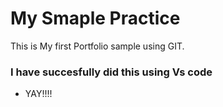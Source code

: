 # My Smaple Practice
This is My first  Portfolio sample using GIT.
### I have succesfully did this using Vs code 
- YAY!!!!